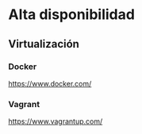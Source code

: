 # Alta disponibilidad

## Virtualización

### Docker
https://www.docker.com/

### Vagrant
https://www.vagrantup.com/
